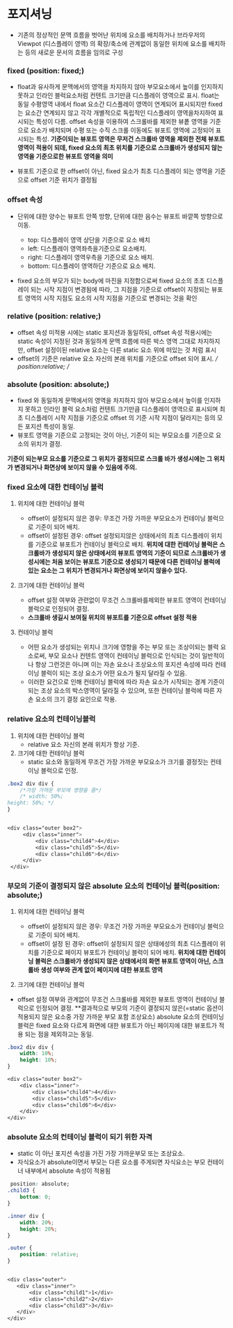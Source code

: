 # 포지셔닝
- 기존의 정상적인 문맥 흐름을 벗어난 위치에 요소를 배치하거나 브라우저의 Viewpot (디스플레이 영역) 의 확장/축소에 관계없이 동일한 위치에 요소를 배치하는 등의 새로운 문서의
흐름을 임의로 구성

### fixed (position: fixed;)
- float과 유사하게 문맥에서의 영역을 차지하지 않아 부모요소에서 높이를 인지하지 못하고 인라인 블럭요소처럼 컨텐트 크기만큼 디스플레이 영역으로 표시.
float는 동일 수평영역 내에서 float 요소간 디스플레이 영역이 연계되어 표시되지만 fixed는 요소간 연계되지 않고 각각 개별적으로 독립적인 디스플레이 영역을차지하여 표시되는 특성이 다름.
offset 속성을 이용하여 스크롤바를 제외한 뷰퐅 영역을 기준으로 요소가 배치되며 수평 또는 수직 스크롤 이동에도 뷰포트 영역에 고정되어 표시되는 특성.
**기준이되는 뷰포트 영역은 무저건 스크롤바 영역을 제외한 전체 뷰포트 영역이 적용이 되데, fixed 요소의 최초 위치를 기준으로 스크롤바가 생성되지 않는 영역을 기준으로한 뷰포트 영역을 의미**

- 뷰포트 기준으로 한 offset이 아닌, fixed 요소가 최초 디스플레이 되는 영역을 기준으로 offset 기준 위치가 결정됨


### offset 속성
- 단위에 대한 양수는 뷰포트 안쪽 방향, 단위에 대한 음수는 뷰포트 바깥쪽 방향으로 이동.

  * top: 디스플레이 영역 상단을 기준으로 요소 배치
  * left: 디스플레이 영역좌측을기준으로 요소배치.
  * right: 디스플레이 영역우측을 기준으로 요소 배치.
  * bottom: 디스플레이 영역하단 기준으로 요소 배치.
- fixed 요소의 부모가 되는 body에 마진을 지정함으로써 fixed 요소의 초초 디스플레이 되는 시작 지점이 변경됨에 따라,
 그 지점을 기준으로 offset이 지정되는 뷰포트 영역의 시작 지점도 요소의 시작 지점을 기준으로 변경되는 것을 확인


### relative (position: relative;)
- offset 속성 미적용 시에는 static 포지션과 동일하되, offset 속성 적용시에는 static 속성이 지정된 것과 동일하게 문맥 흐름에 따른 박스 영역 그대로 차지하지만, 
offset 설정이된 relative 요소는 다른 static 요소 위에 떠있는 것 처럼 표시
- offset의 기준은 relative 요소 자신의 본래 위치를 기준으로 offset 되어 표시.
  **/* position:relative; */**


### absolute (position: absolute;)
- fixed 와 동일하게 문맥에서의 영역을 차지하지 않아 부모요소에서 높이를 인지하지 못하고 인라인 블럭 요소처럼 컨텐트 크기만큼 디스플레이 영역으로 표시되며 
최초 디스플레이 시작 지점을 기준으로 offset 의 기준 시작 지점이 달라지는 등의 모든 포지션 특성이 동일.
- 뷰포트 영역을 기준으로 고정되는 것이 아닌, 기준이 되는 부모요소를 기준으로 요소의 위치가 결정.

**기준이 되는부모 요소를 기준으로 그 위치가 결정되므로 스크롤 바가 생성시에는 그 위치가 변경되거나 화면상에 보이지 않을 수 있음에 주의.**


### fixed 요소에 대한 컨테이닝 블럭
1) 위치에 대한 컨테이닝 블럭
   - offset이 설정되지 않은 경우: 무조건 가장 가까운 부모요소가 컨테이닝 블럭으로 기준이 되어 배치.
   - offset이 설정된 경우: offset 설정되지않은 상태에서의 최초 디스플레이 위치를 기준으로 뷰포트가 컨테이닝 블럭으로 배치.
     **위치에 대한 컨테이닝 블럭은 스크롤바가 생성되지 않은 상태에서의 뷰포트 영역의 기준이 되므로 스크롤바가 생성시에는 처음 보이는 뷰포트 기준으로 생성되기 때문에
      다른 컨테이닝 블럭에 있는 요소는 그 위치가 변경되거나 화면상에 보이지 않을수 있다.**

2) 크기에 대한 컨테이닝 블럭
   - offset 설정 여부와 관련없이 무조건 스크롤바를제외한 뷰포트 영역이 컨테이닝 블럭으로 인정되어 결정.
   - **스크롤바 생길시 보여질 위치의 뷰포트를 기준으로 offset 설정 적용**

3) 컨테이닝 블럭
   - 어떤 요소가 생성되는 위치나 크기에 영향을 주는 부모 또는 조상이되는 블럭 요소로써, 부모 요소나 컨텐트 영역이 컨테이닝 블럭으로 인식되는 것이 일반적이나 항상 그런것은 아니며
이는 자손 요소나 조상요소의 포지션 속성에 따라 컨테이닝 블럭이 되는 조상 요소가 어떤 요소가 될지 달라질 수 있음.
   - 이러한 요건으로 인해 컨테이닝 블럭에 따라 자손 요소가 시작되는 경계 기준이 되는 조상 요소의 박스영역이 달라질 수 있으며, 또한 컨테이닝 블럭에 따른 자손 요소의 크기 결정 요인으로 작용.



### relative 요소의 컨테이닝블럭
1) 위치에 대한 컨테이닝 블럭
   - relative 요소 자신의 본래 위치가 항상 기준.
2) 크기에 대한 컨테이닝 블럭
   - static 요소와 동일하게 무조건 가장 가까운 부모요소가 크기를 결정짓는 컨테이닝 블럭으로 인정.
```css
.box2 div div {
    /*가장 가까운 부모에 영향을 줌*/
    /* width: 50%;
height: 50%; */
}


<div class="outer box2">
     <div class="inner">
         <div class="child4">4</div>
         <div class="child5">5</div>
         <div class="child6">6</div>
     </div>
 </div>
```



### 부모의 기준이 결정되지 않은 absolute 요소의 컨테이닝 블럭(position: absolute;)
1) 위치에 대한 컨테이닝 블럭
   - offset이 설정되지 않은 경우: 무조건 가장 가까운 부모요소가 컨테이닝 블럭으로 기준이 되어 배치.
   - offset이 설정 된 경우: offset이 설정되지 않은 상태에성의 최초 디스플레이 위치를 기준으로 페이지 뷰포트가 컨테이닝 블럭이 되어 배치.
**위치에 대한 컨테이닝 블럭은 스크롤바가 생성되지 않은 상태에서의 화면 뷰포트 영역이 아닌, 스크롤바 생성 여부와 관계 없이 페이지에 대한 뷰포트 영역**

2) 크기에 대한 컨테이닝 블럭
- offset 설정 여부와 관계없이 무조건 스크롤바를 제외한 뷰포트 영역이 컨테이닝 블럭으로 인정되어 결정.
**결과적으로 부모의 기준이 결정되지 않은(=static 옵션이 적용되지 않은 요소중 가장 가까운 부모 포함 조상요소)
  absolute 요소의 컨테이닝 블럭은 fixed 요소와 다르게 화면에 대한 뷰포트가 아닌 페이지에 대한 뷰포트가 적용 되는 점을 제외하고는 동일.

```css
.box2 div div {
    width: 10%;
    height: 10%;
}

<div class="outer box2">
    <div class="inner">
        <div class="child4">4</div>
        <div class="child5">5</div>
        <div class="child6">6</div>
    </div>
</div>
```


### absolute 요소의 컨테이닝 블럭이 되기 위한 자격
- static 이 아닌 포지션 속성을 가진 가장 가까운부모 또는 조상요소.
- 자식요소가 absolute이면서 부모는 다른 요소를 주게되면 자식요소는 부모 컨테이너 내부에서 absolute 속성이 적용됨
```css
 position: absolute;
.child3 {
    bottom: 0;
}

.inner div {
    width: 20%;
    height: 20%;
}

.outer {
    position: relative;
}


<div class="outer">
   <div class="inner">
       <div class="child1">1</div>
       <div class="child2">2</div>
       <div class="child3">3</div>
   </div>
</div>
```
